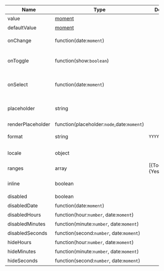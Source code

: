 | Name              | Type                                       | Default               | Description     |
|-------------------|--------------------------------------------|-----------------------|-----------------|
| value             | [moment](http://momentjs.com/)             |                       | 值  `受控`         |
| defaultValue      | [moment](http://momentjs.com/)             |                       | 默认值             |
| onChange          | function(date:`moment`)                    |                       | 值改变后的回调函数       |
| onToggle          | function(show:`boolean`)                   |                       | 打开或者关闭日历版本的回调函数 |
| onSelect          | function(date:`moment`)                    |                       | 选择日期或者时间的回调函数   |
| placeholder       | string                                     |                       | 没有值时候默认显示内容     |
| renderPlaceholder | function(placeholder:`node`,date:`moment`) |                       |                 |
| format            | string                                     | `YYYY-MM-DD`          | 日期显示格式化         |
| locale            | object                                     |                       | 本地化对应的语言描述      |
| ranges            | array                                      | [{Today},{Yesterday}] | 快捷项配置           |
| inline            | boolean                                    |                       | 默认显示日历面板        |
| disabled          | boolean                                    |                       | 禁用组件            |
| disabledDate      | function(date:`moment`)                    |                       | 禁用日期            |
| disabledHours     | function(hour:`number`, date:`moment`)     |                       | 禁用小时            |
| disabledMinutes   | function(minute:`number`, date:`moment`)   |                       | 禁用分钟            |
| disabledSeconds   | function(second:`number`, date:`moment`)   |                       | 禁用秒             |
| hideHours         | function(hour:`number`, date:`moment`)     |                       | 隐藏小时            |
| hideMinutes       | function(minute:`number`, date:`moment`)   |                       | 隐藏分钟            |
| hideSeconds       | function(second:`number`, date:`moment`)   |                       | 隐藏秒             |

